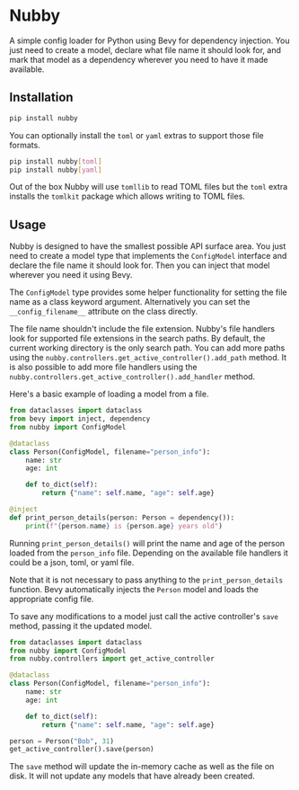# Nubby

A simple config loader for Python using Bevy for dependency injection. You just need to create a model, declare what
file name it should look for, and mark that model as a dependency wherever you need to have it made available.

## Installation

```bash
pip install nubby
```

You can optionally install the `toml` or `yaml` extras to support those file formats.

```bash
pip install nubby[toml]
pip install nubby[yaml]
```

Out of the box Nubby will use `tomllib` to read TOML files but the `toml` extra installs the `tomlkit` package which
allows writing to TOML files.

## Usage

Nubby is designed to have the smallest possible API surface area. You just need to create a model type that implements
the `ConfigModel` interface and declare the file name it should look for. Then you can inject that model wherever you
need it using Bevy.

The `ConfigModel` type provides some helper functionality for setting the file name as a class keyword argument.
Alternatively you can set the `__config_filename__` attribute on the class directly.

The file name shouldn't include the file extension. Nubby's file handlers look for supported file extensions in the
search paths. By default, the current working directory is the only search path. You can add more paths using the
`nubby.controllers.get_active_controller().add_path` method. It is also possible to add more file handlers using the
`nubby.controllers.get_active_controller().add_handler` method.

Here's a basic example of loading a model from a file.

```python
from dataclasses import dataclass
from bevy import inject, dependency
from nubby import ConfigModel

@dataclass
class Person(ConfigModel, filename="person_info"):
    name: str
    age: int

    def to_dict(self):
        return {"name": self.name, "age": self.age}

@inject
def print_person_details(person: Person = dependency()):
    print(f"{person.name} is {person.age} years old")
```

Running `print_person_details()` will print the name and age of the person loaded from the `person_info` file.
Depending on the available file handlers it could be a json, toml, or yaml file.

Note that it is not necessary to pass anything to the `print_person_details` function. Bevy automatically injects the
`Person` model and loads the appropriate config file.

To save any modifications to a model just call the active controller's `save` method, passing it the updated model.

```python
from dataclasses import dataclass
from nubby import ConfigModel
from nubby.controllers import get_active_controller

@dataclass
class Person(ConfigModel, filename="person_info"):
    name: str
    age: int

    def to_dict(self):
        return {"name": self.name, "age": self.age}

person = Person("Bob", 31)
get_active_controller().save(person)
```

The `save` method will update the in-memory cache as well as the file on disk. It will not update any models that have
already been created.